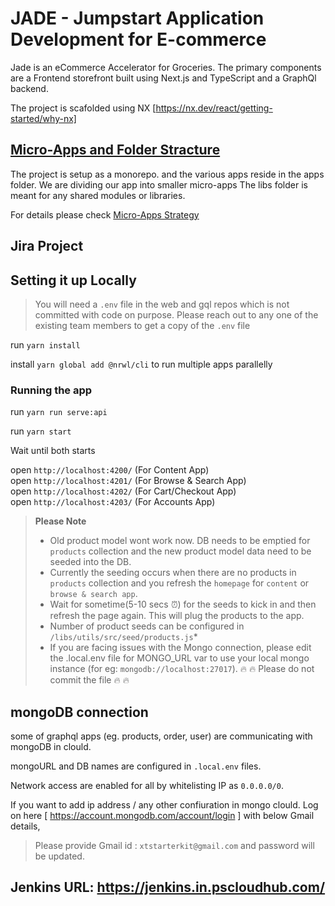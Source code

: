# JADE - Jumpstart Application Development for E-commerce

Jade is an eCommerce Accelerator for Groceries. The primary components are a Frontend storefront built using Next.js and TypeScript and a GraphQl backend.

The project is scafolded using NX [https://nx.dev/react/getting-started/why-nx]

## [Micro-Apps and Folder Stracture](/docs/micro-app-strategy.md)

The project is setup as a monorepo. and the various apps reside in the apps folder. We are dividing our app into smaller micro-apps
The libs folder is meant for any shared modules or libraries.

For details please check [Micro-Apps Strategy](/docs/micro-app-strategy.md)

## Jira Project


## Setting it up Locally

> You will need a `.env` file in the web and gql repos which is not committed with code on purpose. Please reach out to any one of the existing team members to get a copy of the `.env` file


run `yarn install`
  
install `yarn global add @nrwl/cli` to run multiple apps parallelly

### Running the app

run `yarn run serve:api`  
  
run `yarn start`  
  
Wait until both starts  
  
open `http://localhost:4200/` (For Content App)  
open `http://localhost:4201/` (For Browse & Search App)  
open `http://localhost:4202/` (For Cart/Checkout App)  
open `http://localhost:4203/` (For Accounts App)

> **Please Note**
>
> - Old product model wont work now. DB needs to be emptied for `products` collection and the new product model data need to be seeded into the DB.
> - Currently the seeding occurs when there are no products in `products` collection and you refresh the `homepage` for `content` or `browse & search app`.
> - Wait for sometime(5-10 secs :alarm_clock:) for the seeds to kick in and then refresh the page again. This will plug the products to the app.
> - Number of product seeds can be configured in `/libs/utils/src/seed/products.js`\*
> - If you are facing issues with the Mongo connection, please edit the .local.env file for MONGO_URL var to use your local mongo instance (for eg: `mongodb://localhost:27017`). :fire: :fire: Please do not commit the file :fire: :fire:

## mongoDB connection

some of graphql apps (eg. products, order, user) are communicating with mongoDB in clould.

mongoURL and DB names are configured in `.local.env` files.

Network access are enabled for all by whitelisting IP as `0.0.0.0/0`.

If you want to add ip address / any other confiuration in mongo clould. Log on here [ https://account.mongodb.com/account/login ] with below Gmail details,

> Please provide Gmail id : `xtstarterkit@gmail.com` and password will be updated.

## Jenkins URL: https://jenkins.in.pscloudhub.com/
